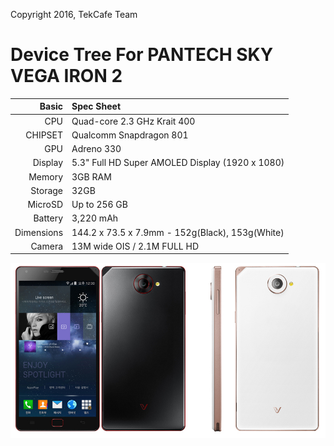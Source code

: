 Copyright 2016, TekCafe Team

Device Tree For PANTECH SKY VEGA IRON 2
=======================================

Basic   | Spec Sheet
-------:|:-------------------------
CPU     | Quad-core 2.3 GHz Krait 400
CHIPSET | Qualcomm Snapdragon 801
GPU     | Adreno 330
Display | 5.3" Full HD Super AMOLED Display (1920 x 1080)
Memory  | 3GB RAM
Storage | 32GB
MicroSD | Up to 256 GB
Battery | 3,220 mAh
Dimensions | 144.2 x 73.5 x 7.9mm - 152g(Black), 153g(White)
Camera  | 13M wide OIS / 2.1M FULL HD


![SKY VEGA IRON 2](https://github.com/rlawoehd187/device_images/blob/main/Iron2.jpg?raw=true "SKY VEGA IRON2")
